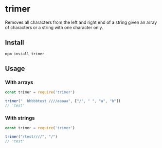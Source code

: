 # trimer

Removes all characters from the left and right end of a string given an array
of characters or a string with one character only.

## Install

```
npm install trimer
```

## Usage

### With arrays
```js
const trimer = require('trimer')

trimer("  bbbbbtest ////aaaaa", ["/", " ", "a", "b"])
// 'test'
```

### With strings
```js
const trimer = require('trimer')

trimer("/test////", "/")
// 'test'
```
